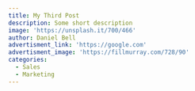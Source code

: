 ```yaml
---
title: My Third Post
description: Some short description
image: 'https://unsplash.it/700/466'
author: Daniel Bell
advertisment_link: 'https://google.com'
advertisment_image: 'https://fillmurray.com/728/90'
categories:
  - Sales
  - Marketing
---
```

